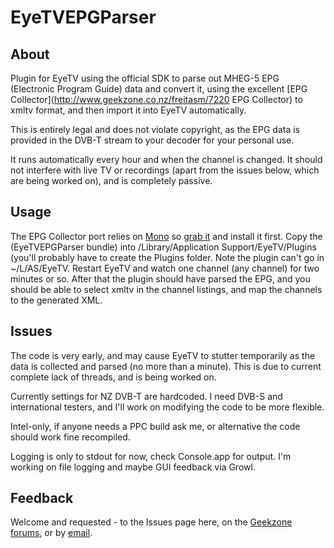 # EyeTVEPGParser

## About

Plugin for EyeTV using the official SDK to parse out MHEG-5 EPG (Electronic Program Guide) data and convert it, using the excellent [EPG Collector](http://www.geekzone.co.nz/freitasm/7220 EPG Collector) to xmltv format, and then import it into EyeTV automatically. 

This is entirely legal and does not violate copyright, as the EPG data is provided in the DVB-T stream to your decoder for your personal use.

It runs automatically every hour and when the channel is changed. It should not interfere with live TV or recordings (apart from the issues below, which are being worked on), and is completely passive.

## Usage

The EPG Collector port relies on [Mono](http://www.mono-project.com/Main_Page) so [grab it](http://ftp.novell.com/pub/mono/archive/2.10.1/macos-10-x86/3/MonoFramework-2.10.1_3.macos10.novell.x86.dmg) and install it first.
Copy the (EyeTVEPGParser bundle) into /Library/Application Support/EyeTV/Plugins (you'll probably have to create the Plugins folder. Note the plugin can't go in ~/L/AS/EyeTV.
Restart EyeTV and watch one channel (any channel) for two minutes or so. After that the plugin should have parsed the EPG, and you should be able to select xmltv in the channel listings, and map the channels to the generated XML.

## Issues

The code is very early, and may cause EyeTV to stutter temporarily as the data is collected and parsed (no more than a minute). This is due to current complete lack of threads, and is being worked on.

Currently settings for NZ DVB-T are hardcoded. I need DVB-S and international testers, and I'll work on modifying the code to be more flexible.

Intel-only, if anyone needs a PPC build ask me, or alternative the code should work fine recompiled.

Logging is only to stdout for now, check Console.app for output. I'm working on file logging and maybe GUI feedback via Growl.

## Feedback

Welcome and requested - to the Issues page here, on the [Geekzone forums](http://www.geekzone.co.nz/forums.asp?forumid=126&topicid=79270), or by [email](https://github.com/inbox/new).